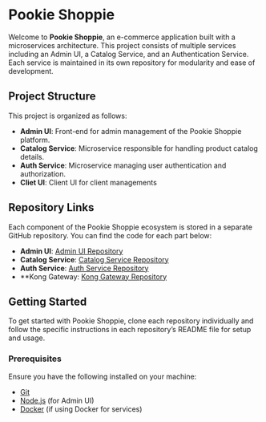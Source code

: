 # Pookie Shoppie

Welcome to **Pookie Shoppie**, an e-commerce application built with a microservices architecture. This project consists of multiple services including an Admin UI, a Catalog Service, and an Authentication Service. Each service is maintained in its own repository for modularity and ease of development.

## Project Structure

This project is organized as follows:

- **Admin UI**: Front-end for admin management of the Pookie Shoppie platform.
- **Catalog Service**: Microservice responsible for handling product catalog details.
- **Auth Service**: Microservice managing user authentication and authorization.
- **Cliet UI**: Client UI for client managements

## Repository Links

Each component of the Pookie Shoppie ecosystem is stored in a separate GitHub repository. You can find the code for each part below:

- **Admin UI**: [Admin UI Repository](https://github.com/vickydarlinn/pookie_shoppe_admin_ui)
- **Catalog Service**: [Catalog Service Repository](https://github.com/vickydarlinn/vickydarlinn-pookie_shoppe_catalog_service)
- **Auth Service**: [Auth Service Repository](https://github.com/vickydarlinn/pookie_shoppe_auth_service)
- **Kong Gateway: [Kong Gateway Repository](https://github.com/vickydarlinn/pookie_shoppie_gateway)

## Getting Started

To get started with Pookie Shoppie, clone each repository individually and follow the specific instructions in each repository’s README file for setup and usage.

### Prerequisites

Ensure you have the following installed on your machine:

- [Git](https://git-scm.com/)
- [Node.js](https://nodejs.org/) (for Admin UI)
- [Docker](https://www.docker.com/) (if using Docker for services)


